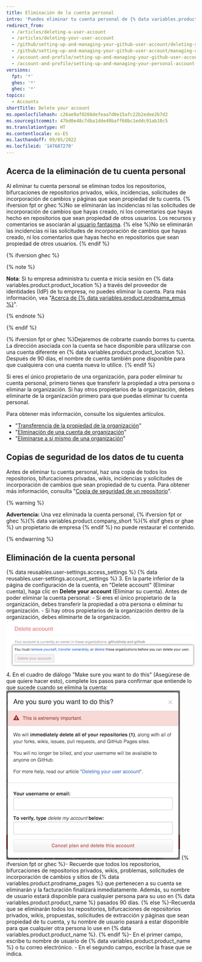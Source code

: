 ```yaml
---
title: Eliminación de la cuenta personal
intro: 'Puedes eliminar tu cuenta personal de {% data variables.product.product_location %} en cualquier momento.'
redirect_from:
  - /articles/deleting-a-user-account
  - /articles/deleting-your-user-account
  - /github/setting-up-and-managing-your-github-user-account/deleting-your-user-account
  - /github/setting-up-and-managing-your-github-user-account/managing-user-account-settings/deleting-your-user-account
  - /account-and-profile/setting-up-and-managing-your-github-user-account/managing-user-account-settings/deleting-your-user-account
  - /account-and-profile/setting-up-and-managing-your-personal-account-on-github/managing-personal-account-settings/deleting-your-personal-account
versions:
  fpt: '*'
  ghes: '*'
  ghec: '*'
topics:
  - Accounts
shortTitle: Delete your account
ms.openlocfilehash: c26ae9af0266defeaa7d0e15afc22b2edee2b7d2
ms.sourcegitcommit: 47bd0e48c7dba1dde49baff60bc1eddc91ab10c5
ms.translationtype: HT
ms.contentlocale: es-ES
ms.lasthandoff: 09/05/2022
ms.locfileid: '147687270'
---
```

## Acerca de la eliminación de tu cuenta personal

Al eliminar tu cuenta personal se eliminan todos los repositorios, bifurcaciones de repositorios privados, wikis, incidencias, solicitudes de incorporación de cambios y páginas que sean propiedad de tu cuenta. {% ifversion fpt or ghec %}No se eliminarán las incidencias ni las solicitudes de incorporación de cambios que hayas creado, ni los comentarios que hayas hecho en repositorios que sean propiedad de otros usuarios. Los recursos y comentarios se asociarán al [usuario fantasma](https://github.com/ghost). {% else %}No se eliminarán las incidencias ni las solicitudes de incorporación de cambios que hayas creado, ni los comentarios que hayas hecho en repositorios que sean propiedad de otros usuarios. {% endif %}

{% ifversion ghec %}

{% note %}

**Nota**: Si tu empresa administra tu cuenta e inicia sesión en {% data variables.product.product_location %} a través del proveedor de identidades (IdP) de tu empresa, no puedes eliminar la cuenta. Para más información, vea "[Acerca de {% data variables.product.prodname_emus %}](/admin/identity-and-access-management/using-enterprise-managed-users-for-iam/about-enterprise-managed-users)".

{% endnote %}

{% endif %}

{% ifversion fpt or ghec %}Dejaremos de cobrarte cuando borres tu cuenta. La dirección asociada con la cuenta se hace disponible para utilizarse con una cuenta diferente en {% data variables.product.product_location %}. Después de 90 días, el nombre de cuenta también pone disponible para que cualquiera con una cuenta nueva lo utilice. {% endif %}

Si eres el único propietario de una organización, para poder eliminar tu cuenta personal, primero tienes que transferir la propiedad a otra persona o eliminar la organización. Si hay otros propietarios de la organización, debes eliminarte de la organización primero para que puedas eliminar tu cuenta personal.

Para obtener más información, consulte los siguientes artículos.

- "[Transferencia de la propiedad de la organización](/articles/transferring-organization-ownership)"
- "[Eliminación de una cuenta de organización](/articles/deleting-an-organization-account)"
- "[Eliminarse a sí mismo de una organización](/articles/removing-yourself-from-an-organization/)"

## Copias de seguridad de los datos de tu cuenta

Antes de eliminar tu cuenta personal, haz una copia de todos los repositorios, bifurcaciones privadas, wikis, incidencias y solicitudes de incorporación de cambios que sean propiedad de tu cuenta. Para obtener más información, consulta "[Copia de seguridad de un repositorio](/repositories/archiving-a-github-repository/backing-up-a-repository)".

{% warning %}

**Advertencia:** Una vez eliminada la cuenta personal, {% ifversion fpt or ghec %}{% data variables.product.company_short %}{% elsif ghes or ghae %} un propietario de empresa {% endif %} no puede restaurar el contenido.

{% endwarning %}

## Eliminación de la cuenta personal

{% data reusables.user-settings.access_settings %} {% data reusables.user-settings.account_settings %}
3. En la parte inferior de la página de configuración de la cuenta, en "Delete account" (Eliminar cuenta), haga clic en **Delete your account** (Eliminar su cuenta). Antes de poder eliminar la cuenta personal:
    - Si eres el único propietario de la organización, debes transferir la propiedad a otra persona o eliminar tu organización.
    - Si hay otros propietarios de la organización dentro de la organización, debes eliminarte de la organización.
   ![Botón para la eliminación de la cuenta](/assets/images/help/settings/settings-account-delete.png)
4. En el cuadro de diálogo "Make sure you want to do this" (Asegúrese de que quiere hacer esto), complete los pasos para confirmar que entiende lo que sucede cuando se elimina la cuenta: ![Cuadro de diálogo de confirmación para eliminar la cuenta](/assets/images/help/settings/settings-account-deleteconfirm.png) {% ifversion fpt or ghec %}- Recuerde que todos los repositorios, bifurcaciones de repositorios privados, wikis, problemas, solicitudes de incorporación de cambios y sitios de {% data variables.product.prodname_pages %} que pertenecen a su cuenta se eliminarán y la facturación finalizará inmediatamente. Además, su nombre de usuario estará disponible para cualquier persona para su uso en {% data variables.product.product_name %} pasados 90 días.
  {% else %}-Recuerda que se eliminarán todos los repositorios, bifurcaciones de repositorios privados, wikis, propuestas, solicitudes de extracción y páginas que sean propiedad de tu cuenta, y tu nombre de usuario pasará a estar disponible para que cualquier otra persona lo use en {% data variables.product.product_name %}.
  {% endif %}- En el primer campo, escribe tu nombre de usuario de {% data variables.product.product_name %} o tu correo electrónico.
    - En el segundo campo, escribe la frase que se indica.
